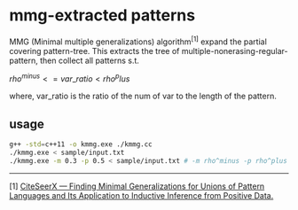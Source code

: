 # mmg-extracted patterns

MMG (Minimal multiple generalizations) algorithm<sup>[1]</sup>
expand the partial covering pattern-tree.
This extracts the tree of multiple-nonerasing-regular-pattern, then
collect all patterns s.t.

$rho^{minus} <= var\_ratio < rho^plus$

where, var\_ratio is the ratio of
the num of var
to the length of the pattern.

## usage

```bash
g++ -std=c++11 -o kmmg.exe ./kmmg.cc
./kmmg.exe < sample/input.txt
./kmmg.exe -m 0.3 -p 0.5 < sample/input.txt # -m rho^minus -p rho^plus
```

---

[1] [CiteSeerX — Finding Minimal Generalizations for Unions of Pattern Languages and Its Application to Inductive Inference from Positive Data.](http://citeseerx.ist.psu.edu/viewdoc/summary?doi=10.1.1.52.5331)
